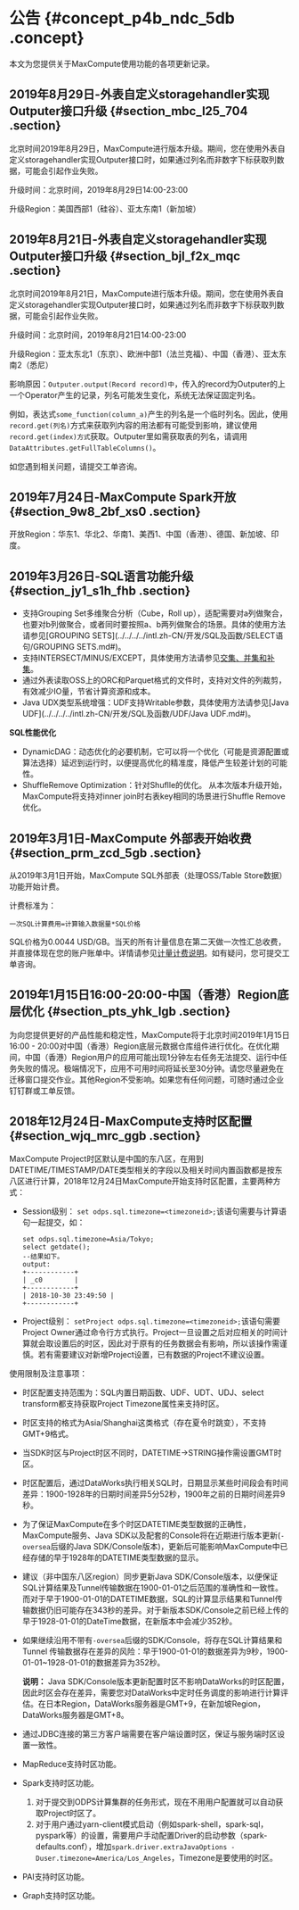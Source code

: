 # 公告 {#concept_p4b_ndc_5db .concept}

本文为您提供关于MaxCompute使用功能的各项更新记录。

## 2019年8月29日-外表自定义storagehandler实现Outputer接口升级 {#section_mbc_l25_704 .section}

北京时间2019年8月29日，MaxCompute进行版本升级。期间，您在使用外表自定义storagehandler实现Outputer接口时，如果通过列名而非数字下标获取列数据，可能会引起作业失败。

升级时间：北京时间，2019年8月29日14:00-23:00

升级Region：美国西部1（硅谷）、亚太东南1（新加坡）

## 2019年8月21日-外表自定义storagehandler实现Outputer接口升级 {#section_bjl_f2x_mqc .section}

北京时间2019年8月21日，MaxCompute进行版本升级。期间，您在使用外表自定义storagehandler实现Outputer接口时，如果通过列名而非数字下标获取列数据，可能会引起作业失败。

升级时间：北京时间，2019年8月21日14:00-23:00

升级Region：亚太东北1（东京）、欧洲中部1（法兰克福）、中国（香港）、亚太东南2（悉尼）

影响原因：`Outputer.output(Record record)中`，传入的record为Outputer的上一个Operator产生的记录，列名可能发生变化，系统无法保证固定列名。

例如，表达式`some_function(column_a)`产生的列名是一个临时列名。因此，使用`record.get(列名)`方式来获取列内容的用法都有可能受到影响，建议使用`record.get(index)方式`获取。Outputer里如需获取表的列名，请调用 `DataAttributes.getFullTableColumns()`。

如您遇到相关问题，请提交工单咨询。

## 2019年7月24日-MaxCompute Spark开放 {#section_9w8_2bf_xs0 .section}

开放Region：华东1、华北2、华南1、美西1、中国（香港）、德国、新加坡、印度。

## 2019年3月26日-SQL语言功能升级 {#section_jy1_s1h_fhb .section}

-   支持Grouping Set多维聚合分析（Cube，Roll up），适配需要对a列做聚合，也要对b列做聚合，或者同时要按照a、b两列做聚合的场景。具体的使用方法请参见[GROUPING SETS](../../../../intl.zh-CN/开发/SQL及函数/SELECT语句/GROUPING SETS.md#)。
-   支持INTERSECT/MINUS/EXCEPT，具体使用方法请参见[交集、并集和补集](../../../../intl.zh-CN/开发/SQL及函数/SELECT语句/交集、并集和补集.md#)。
-   通过外表读取OSS上的ORC和Parquet格式的文件时，支持对文件的列裁剪，有效减少IO量，节省计算资源和成本。
-   Java UDX类型系统增强：UDF支持Writable参数，具体使用方法请参见[Java UDF](../../../../intl.zh-CN/开发/SQL及函数/UDF/Java UDF.md#)。

 **SQL性能优化** 

-   DynamicDAG：动态优化的必要机制，它可以将一个优化（可能是资源配置或算法选择）延迟到运行时，以便提高优化的精准度，降低产生较差计划的可能性。
-   ShuffleRemove Optimization：针对Shuflle的优化。 从本次版本升级开始，MaxCompute将支持对inner join时右表key相同的场景进行Shuffle Remove优化。

## 2019年3月1日-MaxCompute 外部表开始收费 {#section_prm_zcd_5gb .section}

从2019年3月1日开始，MaxCompute SQL外部表（处理OSS/Table Store数据）功能开始计费。

计费标准为：

``` {#codeblock_rw4_5v4_y2n}
一次SQL计算费用=计算输入数据量*SQL价格
```

SQL价格为0.0044 USD/GB。当天的所有计量信息在第二天做一次性汇总收费，并直接体现在您的账户账单中。详情请参见[计量计费说明](../../../../intl.zh-CN/产品定价/计量计费说明.md#)。如有疑问，您可提交工单咨询。

## 2019年1月15日16:00-20:00-中国（香港）Region底层优化 {#section_pts_yhk_lgb .section}

为向您提供更好的产品性能和稳定性，MaxCompute将于北京时间2019年1月15日16:00 - 20:00对中国（香港）Region底层元数据仓库组件进行优化。在优化期间，中国（香港）Region用户的应用可能出现1分钟左右任务无法提交、运行中任务失败的情况。极端情况下，应用不可用时间将延长至30分钟。请您尽量避免在迁移窗口提交作业。其他Region不受影响。如果您有任何问题，可随时通过企业钉钉群或工单反馈。

## 2018年12月24日-MaxCompute支持时区配置 {#section_wjq_mrc_ggb .section}

MaxCompute Project时区默认是中国的东八区，在用到DATETIME/TIMESTAMP/DATE类型相关的字段以及相关时间内置函数都是按东八区进行计算，2018年12月24日MaxCompute开始支持时区配置，主要两种方式：

-   Session级别： `set odps.sql.timezone=<timezoneid>;`该语句需要与计算语句一起提交，如：

    ``` {#codeblock_snj_sk8_jjw}
    set odps.sql.timezone=Asia/Tokyo;
    select getdate();
    --结果如下。
    output:
    +------------+
    | _c0        |
    +------------+
    | 2018-10-30 23:49:50 |
    +------------+
    ```

-   Project级别： `setProject odps.sql.timezone=<timezoneid>;`该语句需要Project Owner通过命令行方式执行。Project一旦设置之后对应相关的时间计算就会取设置后的时区，因此对于原有的任务数据会有影响，所以该操作需谨慎。若有需要建议对新增Project设置，已有数据的Project不建议设置。

使用限制及注意事项：

-   时区配置支持范围为：SQL内置日期函数、UDF、UDT、UDJ、select transform都支持获取Project Timezone属性来支持时区。
-   时区支持的格式为Asia/Shanghai这类格式（存在夏令时跳变），不支持GMT+9格式。
-   当SDK时区与Project时区不同时，DATETIME-\>STRING操作需设置GMT时区。
-   时区配置后，通过DataWorks执行相关SQL时，日期显示某些时间段会有时间差异：1900-1928年的日期时间差异5分52秒，1900年之前的日期时间差异9秒。
-   为了保证MaxCompute在多个时区DATETIME类型数据的正确性，MaxCompute服务、Java SDK以及配套的Console将在近期进行版本更新\(`-oversea`后缀的Java SDK/Console版本\)，更新后可能影响MaxCompute中已经存储的早于1928年的DATETIME类型数据的显示。
-   建议（非中国东八区region）同步更新Java SDK/Console版本，以便保证SQL计算结果及Tunnel传输数据在1900-01-01之后范围的准确性和一致性。而对于早于1900-01-01的DATETIME数据，SQL的计算显示结果和Tunnel传输数据仍旧可能存在343秒的差异。对于新版本SDK/Console之前已经上传的早于1928-01-01的DateTime数据，在新版本中会减少352秒。
-   如果继续沿用不带有`-oversea`后缀的SDK/Console，将存在SQL计算结果和Tunnel 传输数据存在差异的风险：早于1900-01-01的数据差异为9秒，1900-01-01~1928-01-01的数据差异为352秒。

    **说明：** Java SDK/Console版本更新配置时区不影响DataWorks的时区配置，因此时区会存在差异，需要您对DataWorks中定时任务调度的影响进行计算评估。在日本Region，DataWorks服务器是GMT+9，在新加坡Region，DataWorks服务器是GMT+8。

-   通过JDBC连接的第三方客户端需要在客户端设置时区，保证与服务端时区设置一致性。
-   MapReduce支持时区功能。
-   Spark支持时区功能。
    1.  对于提交到ODPS计算集群的任务形式，现在不用用户配置就可以自动获取Project时区了。
    2.  对于用户通过yarn-client模式启动（例如spark-shell，spark-sql，pyspark等）的设置，需要用户手动配置Driver的启动参数（spark-defaults.conf），增加`spark.driver.extraJavaOptions -Duser.timezone=America/Los_Angeles`，Timezone是要使用的时区。
-   PAI支持时区功能。
-   Graph支持时区功能。

